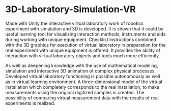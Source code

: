 # 3D-Laboratory-Simulation-VR

Made with Unity the interactive virtual laboratory work of robotics experiment with simulation and 3D is developed. It is shown that it could be useful learning tool for visualizing interaction methods, instruments and aids during working with unique equipment. Checklist instructions combined with the 3D graphics for execution of virtual laboratory in preparation for the real experiment with unique equipment is offered. It provides the ability of interaction with virtual laboratory objects and tools much more efficiently.

As well as deepening knowledge with the use of mathematical modeling, simulation and interactive 3D animation of complex physical processes. Developed virtual laboratory functioning is possible autonomously as well as in virtual learning environment.  A three-dimensional model of the virtual installation which completely corresponds to the real installation, to make measurements using the original digitized samples is created. The possibility of comparing virtual measurement data with the results of real experiments is realized.
